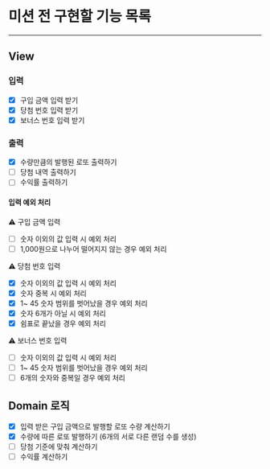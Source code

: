 # 미션 전 구현할 기능 목록

---

## View
### 입력
- [x] 구입 금액 입력 받기
- [x] 당첨 번호 입력 받기 
- [x] 보너스 번호 입력 받기 

### 출력
- [x] 수량만큼의 발행된 로또 출력하기
- [ ] 당첨 내역 출력하기 
- [ ] 수익률 출력하기

#### 입력 예외 처리
⚠ 구입 금액 입력
- [ ] 숫자 이외의 값 입력 시 예외 처리
- [ ] 1,000원으로 나누어 떨어지지 않는 경우 예외 처리

⚠ 당첨 번호 입력
- [x] 숫자 이외의 값 입력 시 예외 처리
- [x] 숫자 중복 시 예외 처리
- [x] 1~ 45 숫자 범위를 벗어났을 경우 예외 처리
- [x] 숫자 6개가 아닐 시 예외 처리
- [x] 쉼표로 끝났을 경우 예외 처리

⚠ 보너스 번호 입력
- [ ] 숫자 이외의 값 입력 시 예외 처리
- [ ] 1~ 45 숫자 범위를 벗어났을 경우 예외 처리
- [ ] 6개의 숫자와 중복일 경우 예외 처리

## Domain 로직
- [x] 입력 받은 구입 금액으로 발행할 로또 수량 계산하기
- [x] 수량에 따른 로또 발행하기 (6개의 서로 다른 랜덤 수를 생성) 
- [ ] 당첨 기준에 맞춰 계산하기
- [ ] 수익률 계산하기
